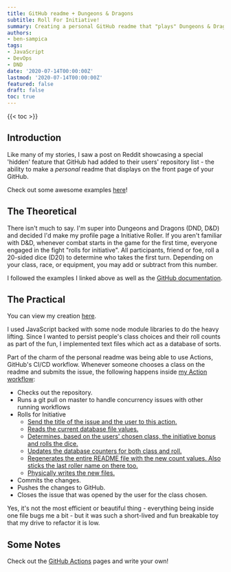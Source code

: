 ```yaml
---
title: GitHub readme + Dungeons & Dragons
subtitle: Roll For Initiative!
summary: Creating a personal GitHub readme that "plays" Dungeons & Dragons
authors:
- ben-sampica
tags:
- JavaScript
- DevOps
- DND
date: '2020-07-14T00:00:00Z'
lastmod: '2020-07-14T00:00:00Z'
featured: false
draft: false
toc: true
---
```


{{< toc >}}

## Introduction

Like many of my stories, I saw a post on Reddit showcasing a special 'hidden' feature that GitHub had added to their users' repository list - the ability to make a *personal* readme that displays on the front page of your GitHub.

Check out some awesome examples [here](https://github.com/benjaminsampica/awesome-github-profile-readme)!

## The Theoretical

There isn't much to say. I'm super into Dungeons and Dragons (DND, D&D) and decided I'd make my profile page a Initiative Roller. If you aren't familiar with D&D, whenever combat starts in the game for the first time, everyone engaged in the fight "rolls for initiative". All participants, friend or foe, roll a 20-sided dice (D20) to determine who takes the first turn. Depending on your class, race, or equipment, you may add or subtract from this number.

I followed the examples I linked above as well as the [GitHub documentation](https://docs.github.com/en/actions/creating-actions/creating-a-javascript-action).

## The Practical
You can view my creation [here](https://github.com/benjaminsampica/benjaminsampica).

I used JavaScript backed with some node module libraries to do the heavy lifting. Since I wanted to persist people's class choices and their roll counts as part of the fun, I implemented text files which act as a database of sorts.

Part of the charm of the personal readme was being able to use Actions, GitHub's CI/CD workflow. Whenever someone chooses a class on the readme and submits the issue, the following happens inside [my Action workflow](https://github.com/benjaminsampica/benjaminsampica/tree/master/.github/workflows):

- Checks out the repository.
- Runs a git pull on master to handle concurrency issues with other running workflows
- Rolls for Initiative
  - [Send the title of the issue and the user to this action.](https://github.com/benjaminsampica/benjaminsampica/blob/master/.github/workflows/readme.yml#L13-L18)
  - [Reads the current database file values.](https://github.com/benjaminsampica/benjaminsampica/blob/master/roll/index.js#L63-L64)
  - [Determines, based on the users' chosen class, the initiative bonus and rolls the dice.](https://github.com/benjaminsampica/benjaminsampica/blob/master/roll/index.js#L68-L69)
  - [Updates the database counters for both class and roll.](https://github.com/benjaminsampica/benjaminsampica/blob/master/roll/index.js#L68-L69)
  - [Regenerates the entire README file with the new count values. Also sticks the last roller name on there too.](https://github.com/benjaminsampica/benjaminsampica/blob/master/roll/index.js#L75-L89)
  - [Physically writes the new files.](https://github.com/benjaminsampica/benjaminsampica/blob/master/roll/index.js#L91-L93)
- Commits the changes.
- Pushes the changes to GitHub.
- Closes the issue that was opened by the user for the class chosen.

Yes, it's not the most efficient or beautiful thing - everything being inside one file bugs me a bit - but it was such a short-lived and fun breakable toy that my drive to refactor it is low.

## Some Notes
Check out the [GitHub Actions](https://github.com/features/actions) pages and write your own!